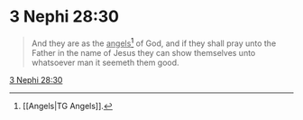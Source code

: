 # 3 Nephi 28:30

> And they are as the <u>angels</u>[^a] of God, and if they shall pray unto the Father in the name of Jesus they can show themselves unto whatsoever man it seemeth them good.

[3 Nephi 28:30](https://www.churchofjesuschrist.org/study/scriptures/bofm/3-ne/28?lang=eng&id=p30#p30)


[^a]: [[Angels|TG Angels]].  
